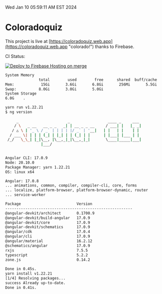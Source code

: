 Wed Jan 10 05:59:11 AM EST 2024

# Coloradoquiz


This project is live at [https://coloradoquiz.web.app](https://coloradoquiz.web.app "colorado!") thanks to Firebase.

CI Status: 

[![Deploy to Firebase Hosting on merge](https://github.com/teamkushal/coloradoquiz/actions/workflows/firebase-hosting-merge.yml/badge.svg)](https://github.com/teamkushal/coloradoquiz/actions/workflows/firebase-hosting-merge.yml)

```bash
System Memory
               total        used        free      shared  buff/cache   available
Mem:            15Gi       3.6Gi       6.8Gi       256Mi       5.5Gi        11Gi
Swap:          8.0Gi       3.0Gi       5.0Gi
System Storage
6.0G	.
```
```bash
yarn run v1.22.21
$ ng version

     _                      _                 ____ _     ___
    / \   _ __   __ _ _   _| | __ _ _ __     / ___| |   |_ _|
   / △ \ | '_ \ / _` | | | | |/ _` | '__|   | |   | |    | |
  / ___ \| | | | (_| | |_| | | (_| | |      | |___| |___ | |
 /_/   \_\_| |_|\__, |\__,_|_|\__,_|_|       \____|_____|___|
                |___/
    

Angular CLI: 17.0.9
Node: 20.10.0
Package Manager: yarn 1.22.21
OS: linux x64

Angular: 17.0.8
... animations, common, compiler, compiler-cli, core, forms
... localize, platform-browser, platform-browser-dynamic, router
... service-worker

Package                         Version
---------------------------------------------------------
@angular-devkit/architect       0.1700.9
@angular-devkit/build-angular   17.0.9
@angular-devkit/core            17.0.9
@angular-devkit/schematics      17.0.9
@angular/cdk                    17.0.4
@angular/cli                    17.0.9
@angular/material               16.2.12
@schematics/angular             17.0.9
rxjs                            7.5.5
typescript                      5.2.2
zone.js                         0.14.2
    
Done in 0.45s.
yarn install v1.22.21
[1/4] Resolving packages...
success Already up-to-date.
Done in 0.41s.
```
